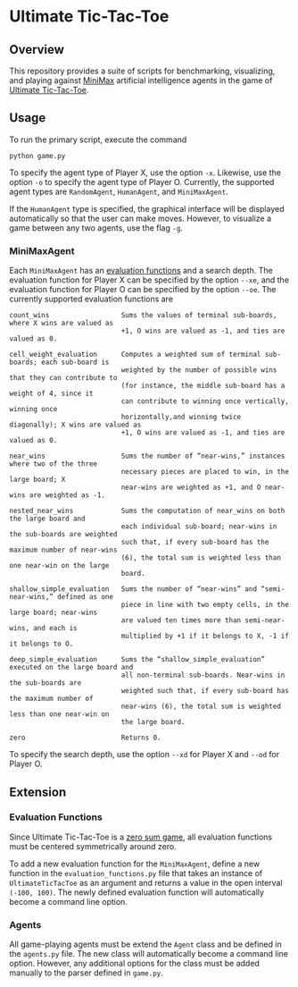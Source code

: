 
# Ultimate Tic-Tac-Toe

## Overview
This repository provides a suite of scripts for benchmarking, visualizing, and playing against [MiniMax](https://en.wikipedia.org/wiki/Minimax) artificial intelligence agents in the game of [Ultimate Tic-Tac-Toe](https://en.wikipedia.org/wiki/Ultimate_tic-tac-toe).

## Usage
To run the primary script, execute the command
```
python game.py
```
To specify the agent type of Player X, use the option `-x`. Likewise, use the option `-o` to specify the agent type of Player O. Currently, the supported agent types are `RandomAgent`, `HumanAgent`, and `MiniMaxAgent`.

If the `HumanAgent` type is specified, the graphical interface will be displayed automatically so that the user can make moves. However, to visualize a game between any two agents, use the flag `-g`.

### MiniMaxAgent
Each `MiniMaxAgent` has an [evaluation functions](https://en.wikipedia.org/wiki/Evaluation_function) and a search depth. The evaluation function for Player X can be specified by the option `--xe`, and the evaluation function for Player O can be specified by the option `--oe`. The currently supported evaluation functions are
```
count_wins                  Sums the values of terminal sub-boards, where X wins are valued as 
                            +1, O wins are valued as -1, and ties are valued as 0.

cell_weight_evaluation      Computes a weighted sum of terminal sub-boards; each sub-board is 
                            weighted by the number of possible wins that they can contribute to 
                            (for instance, the middle sub-board has a weight of 4, since it 
                            can contribute to winning once vertically, winning once 
                            horizontally,and winning twice diagonally); X wins are valued as 
                            +1, O wins are valued as -1, and ties are valued as 0.

near_wins                   Sums the number of “near-wins,” instances where two of the three 
                            necessary pieces are placed to win, in the large board; X 
                            near-wins are weighted as +1, and O near-wins are weighted as -1.

nested_near_wins            Sums the computation of near_wins on both the large board and 
                            each individual sub-board; near-wins in the sub-boards are weighted 
                            such that, if every sub-board has the maximum number of near-wins 
                            (6), the total sum is weighted less than one near-win on the large 
                            board.

shallow_simple_evaluation   Sums the number of “near-wins” and “semi-near-wins,” defined as one
                            piece in line with two empty cells, in the large board; near-wins 
                            are valued ten times more than semi-near-wins, and each is 
                            multiplied by +1 if it belongs to X, -1 if it belongs to O.

deep_simple_evaluation      Sums the “shallow_simple_evaluation” executed on the large board and 
                            all non-terminal sub-boards. Near-wins in the sub-boards are 
                            weighted such that, if every sub-board has the maximum number of 
                            near-wins (6), the total sum is weighted less than one near-win on 
                            the large board.

zero                        Returns 0.
```

To specify the search depth, use the option `--xd` for Player X and `--od` for Player O.

## Extension
### Evaluation Functions
Since Ultimate Tic-Tac-Toe is a [zero sum game](https://en.wikipedia.org/wiki/Zero-sum_game), all evaluation functions must be centered symmetrically around zero. 

To add a new evaluation function for the `MiniMaxAgent`, define a new function in the `evaluation_functions.py` file that takes an instance of `UltimateTicTacToe` as an argument and returns a value in the open interval `(-100, 100)`. The newly defined evaluation function will automatically become a command line option.

### Agents
All game-playing agents must be extend the `Agent` class and be defined in the `agents.py` file. The new class will automatically become a command line option. However, any additional options for the class must be added manually to the parser defined in `game.py`.

